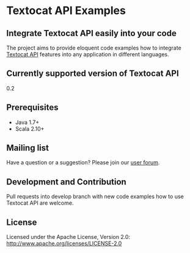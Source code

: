 Textocat API Examples
=====================

Integrate Textocat API easily into your code
------------------------------
The project aims to provide eloquent code examples how to integrate [Textocat API](http://docs.textocat.com) features into any application in different languages.


Currently supported version of Textocat API
---------------------------------
0.2


Prerequisites
----------------------
* Java 1.7+
* Scala 2.10+

Mailing list
------------

Have a question or a suggestion? Please join our [user forum](https://feedback.textocat.com).

Development and Contribution
----------------------

Pull requests into develop branch with new code examples how to use Textocat API are welcome.


License
---------------------

Licensed under the Apache License, Version 2.0: http://www.apache.org/licenses/LICENSE-2.0




